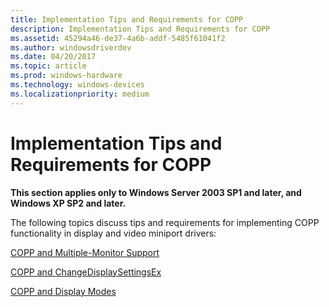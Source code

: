 ```yaml
---
title: Implementation Tips and Requirements for COPP
description: Implementation Tips and Requirements for COPP
ms.assetid: 45294a46-de37-4a6b-addf-5485f61041f2
ms.author: windowsdriverdev
ms.date: 04/20/2017
ms.topic: article
ms.prod: windows-hardware
ms.technology: windows-devices
ms.localizationpriority: medium
---
```


# Implementation Tips and Requirements for COPP


**This section applies only to Windows Server 2003 SP1 and later, and Windows XP SP2 and later.**

The following topics discuss tips and requirements for implementing COPP functionality in display and video miniport drivers:

[COPP and Multiple-Monitor Support](copp-and-multiple-monitor-support.md)

[COPP and ChangeDisplaySettingsEx](copp-and-changedisplaysettingsex.md)

[COPP and Display Modes](copp-and-display-modes.md)

 

 





